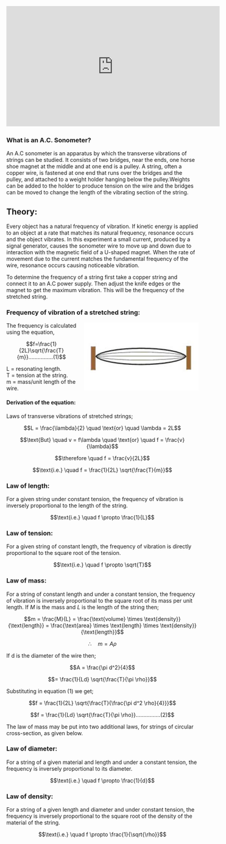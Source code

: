 <br>



<iframe width="560" height="315" src="https://www.youtube.com/embed/hL2WUfhba3Y" frameborder="0" allow="autoplay; encrypted-media" allowfullscreen></iframe>
<br>

### What is an A.C. Sonometer?
 

An A.C sonometer is an apparatus by which the transverse vibrations of strings can be studied. It consists of two bridges, near the ends, one horse shoe magnet at the middle and at one end is a pulley. A string, often a copper wire, is fastened at one end that runs over the bridges and the pulley, and attached to a weight holder hanging below the pulley.Weights can be added to the holder to produce tension on the wire and the bridges can be moved to change the length of the vibrating section of the string.


## Theory:
 

Every object has a natural frequency of vibration. If kinetic energy is applied to an object at a rate that matches its natural frequency, resonance occurs and the object vibrates. In this experiment a small current, produced by a signal generator, causes the sonometer wire to move up and down due to interaction with the magnetic field of a U-shaped magnet. When the rate of movement due to the current matches the fundamental frequency of the wire, resonance occurs causing noticeable vibration.

 

To determine the frequency of a string first take a copper string and connect it to an A.C power supply. Then adjust the knife edges or the magnet to get the maximum vibration. This will be the frequency of the stretched string.

 

### Frequency of vibration of a stretched string:
 

<div style="float: right; margin-left: 20px;"> <img src="./images/figure1.jpg" alt="Figure 1" style="max-width: 300px; height: auto;"> <p style="text-align: center; font-size: smaller; font-style: italic;"></p> </div>

The frequency is calculated using the equation,

$$f=\frac{1}{2L}\sqrt{\frac{T}{m}}................(1)$$

 

L = resonating length.<br>
T = tension at the string.<br>
m = mass/unit length of the wire.

#### Derivation of the equation:
 
Laws of transverse vibrations of stretched strings;

$$L = \frac{\lambda}{2} \quad \text{or} \quad \lambda = 2L$$

$$\text{But} \quad v = f\lambda \quad \text{or} \quad f = \frac{v}{\lambda}$$

$$\therefore \quad f = \frac{v}{2L}$$

$$\text{i.e.} \quad f = \frac{1}{2L} \sqrt{\frac{T}{m}}$$



### Law of length:
 

For a given string under constant tension, the frequency of vibration is inversely proportional to the length of the string.

$$\text{i.e.} \quad f \propto \frac{1}{L}$$

### Law of tension:
 

For a given string of constant length, the frequency of vibration is directly proportional to the square root of the tension.

$$\text{i.e.} \quad f \propto \sqrt{T}$$

### Law of mass:
 

For a string of constant length and under a constant tension, the frequency of vibration is inversely proportional to the square root of its mass per unit length. If $M$ is the mass and $L$ is the length of the string then;

$$m = \frac{M}{L} = \frac{\text{volume} \times \text{density}}{\text{length}} = \frac{\text{area} \times \text{length} \times \text{density}}{\text{length}}$$

$$\therefore \quad m = A \rho$$


If d is the diameter of the wire then;

$$A = \frac{\pi d^2}{4}$$

$$= \frac{1}{Ld} \sqrt{\frac{T}{\pi \rho}}$$

Substituting in equation (1) we get;

$$f = \frac{1}{2L} \sqrt{\frac{T}{\frac{\pi d^2 \rho}{4}}}$$

$$f = \frac{1}{Ld} \sqrt{\frac{T}{\pi \rho}}................(2)$$

The law of mass may be put into two additional laws, for strings of circular cross-section, as given below.

 

### Law of diameter:
 

For a string of a given material and length and under a constant tension, the frequency is inversely proportional to its diameter.

$$\text{i.e.} \quad f \propto \frac{1}{d}$$


### Law of density:
 

For a string of a given length and diameter and under constant tension, the frequency is inversely proportional to the square root of the density of the material of the string.

$$\text{i.e.} \quad f \propto \frac{1}{\sqrt{\rho}}$$

